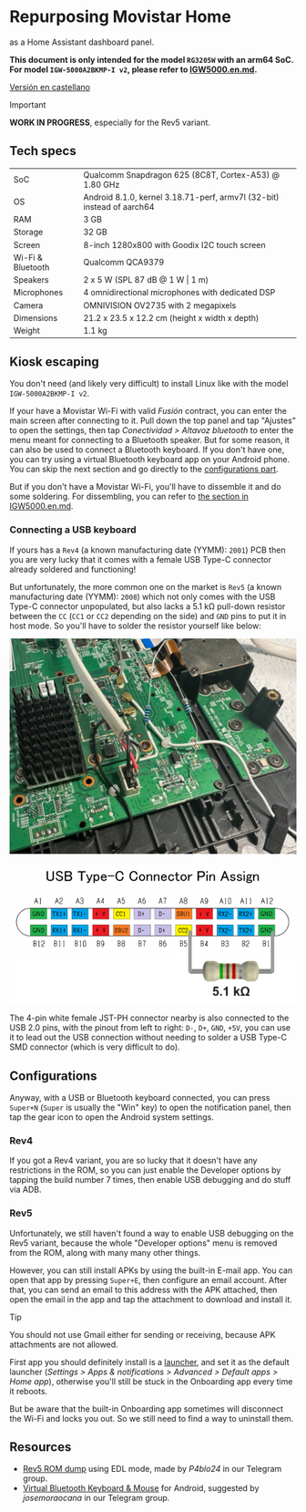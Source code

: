 # Repurposing Movistar Home

as a Home Assistant dashboard panel.

**This document is only intended for the model `RG3205W` with an arm64 SoC. For model `IGW-5000A2BKMP-I v2`, please refer to [IGW5000.en.md](IGW5000.en.md).**

[Versión en castellano](RG3205W.es.md)

> [!IMPORTANT]
> **WORK IN PROGRESS**, especially for the Rev5 variant.

## Tech specs

| | |
| --- | --- |
| SoC | Qualcomm Snapdragon 625 (8C8T, Cortex-A53) @ 1.80 GHz |
| OS | Android 8.1.0, kernel 3.18.71-perf, armv7l (32-bit) instead of aarch64 |
| RAM | 3 GB |
| Storage | 32 GB |
| Screen | 8-inch 1280x800 with Goodix I2C touch screen |
| Wi-Fi & Bluetooth | Qualcomm QCA9379 |
| Speakers | 2 x 5 W (SPL 87 dB @ 1 W \| 1 m) |
| Microphones | 4 omnidirectional microphones with dedicated DSP |
| Camera | OMNIVISION OV2735 with 2 megapixels |
| Dimensions | 21.2 x 23.5 x 12.2 cm (height x width x depth) |
| Weight | 1.1 kg |

## Kiosk escaping

You don't need (and likely very difficult) to install Linux like with the model `IGW-5000A2BKMP-I v2`.

If your have a Movistar Wi-Fi with valid *Fusión* contract, you can enter the main screen after connecting to it. Pull down the top panel and tap "Ajustes" to open the settings, then tap *Conectividad > Altavoz bluetooth* to enter the menu meant for connecting to a Bluetooth speaker. But for some reason, it can also be used to connect a Bluetooth keyboard. If you don't have one, you can try using a virtual Bluetooth keyboard app on your Android phone. You can skip the next section and go directly to the [configurations part](#configurations).

But if you don't have a Movistar Wi-Fi, you'll have to dissemble it and do some soldering. For dissembling, you can refer to [the section in IGW5000.en.md](https://www.github.com/zry98/movistar-home-hacks/blob/main/IGW5000.en.md#disassembling).

### Connecting a USB keyboard

If yours has a `Rev4` (a known manufacturing date (YYMM): `2001`) PCB then you are very lucky that it comes with a female USB Type-C connector already soldered and functioning!

But unfortunately, the more common one on the market is `Rev5` (a known manufacturing date (YYMM): `2008`) which not only comes with the USB Type-C connector unpopulated, but also lacks a 5.1 kΩ pull-down resistor between the `CC` (`CC1` or `CC2` depending on the side) and `GND` pins to put it in host mode. So you'll have to solder the resistor yourself like below:

![RG3205W-Rev5-USB-pull-down-resistor](img/RG3205W-Rev5-USB-pull-down-resistor.jpg)

![USB-Type-C-pinout](img/USB-Type-C-pinout.png)

The 4-pin white female JST-PH connector nearby is also connected to the USB 2.0 pins, with the pinout from left to right: `D-`, `D+`, `GND`, `+5V`, you can use it to lead out the USB connection without needing to solder a USB Type-C SMD connector (which is very difficult to do).

## Configurations

Anyway, with a USB or Bluetooth keyboard connected, you can press `Super+N` (`Super` is usually the "Win" key) to open the notification panel, then tap the gear icon to open the Android system settings.

### Rev4

If you got a Rev4 variant, you are so lucky that it doesn't have any restrictions in the ROM, so you can just enable the Developer options by tapping the build number 7 times, then enable USB debugging and do stuff via ADB.

### Rev5

Unfortunately, we still haven't found a way to enable USB debugging on the Rev5 variant, because the whole "Developer options" menu is removed from the ROM, along with many many other things.

However, you can still install APKs by using the built-in E-mail app. You can open that app by pressing `Super+E`, then configure an email account. After that, you can send an email to this address with the APK attached, then open the email in the app and tap the attachment to download and install it.

> [!TIP]
> You should not use Gmail either for sending or receiving, because APK attachments are not allowed.

First app you should definitely install is a [launcher](https://search.f-droid.org/?q=launcher), and set it as the default launcher (*Settings > Apps & notifications > Advanced > Default apps > Home app*), otherwise you'll still be stuck in the Onboarding app every time it reboots.

But be aware that the built-in Onboarding app sometimes will disconnect the Wi-Fi and locks you out. So we still need to find a way to uninstall them.

## Resources

- [Rev5 ROM dump](https://t.me/movistar_home_hacking/1426) using EDL mode, made by *P4blo24* in our Telegram group.
- [Virtual Bluetooth Keyboard & Mouse](https://play.google.com/store/apps/details?id=io.appground.blek) for Android, suggested by *josemoraocana* in our Telegram group.
